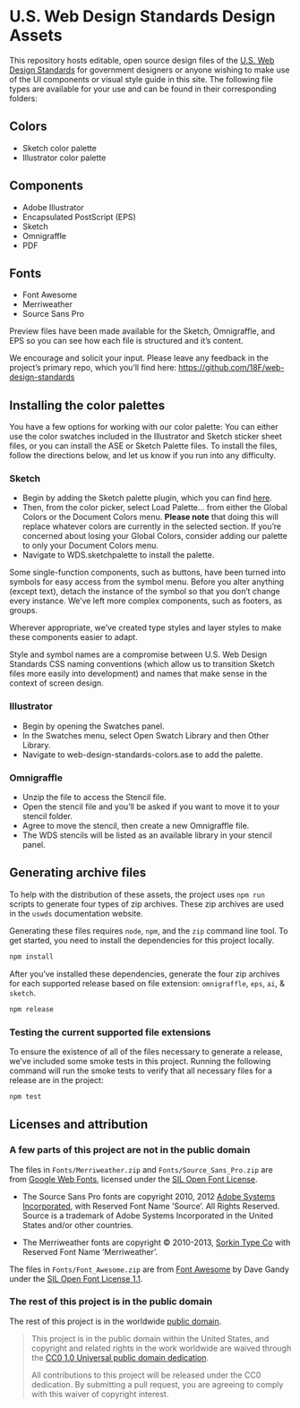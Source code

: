 # U.S. Web Design Standards Design Assets

This repository hosts editable, open source design files of the [U.S. Web Design Standards](https://standards.usa.gov) for government designers or anyone wishing to make use of the UI components or visual style guide in this site. The following file types are available for your use and can be found in their corresponding folders:

## Colors
- Sketch color palette
- Illustrator color palette

## Components
- Adobe Illustrator
- Encapsulated PostScript (EPS)
- Sketch
- Omnigraffle
- PDF

## Fonts
- Font Awesome
- Merriweather
- Source Sans Pro

Preview files have been made available for the Sketch, Omnigraffle, and EPS so you can see how each file is structured and it’s content. 

We encourage and solicit your input. Please leave any feedback in the project’s primary repo, which you’ll find here: https://github.com/18F/web-design-standards

## Installing the color palettes

You have a few options for working with our color palette: You can either use the color swatches included in the Illustrator and Sketch sticker sheet files, or you can install the ASE or Sketch Palette files. To install the files, follow the directions below, and let us know if you run into any difficulty.

### Sketch

* Begin by adding the Sketch palette plugin, which you can find [here](https://github.com/andrewfiorillo/sketch-palettes).
* Then, from the color picker, select Load Palette... from either the Global Colors or the Document Colors menu. **Please note** that doing this will replace whatever colors are currently in the selected section. If you’re concerned about losing your Global Colors, consider adding our palette to only your Document Colors menu.
* Navigate to WDS.sketchpalette to install the palette.

Some single-function components, such as buttons, have been turned into symbols for easy access from the
symbol menu. Before you alter anything (except text), detach the instance of the symbol so that you don’t change
every instance. We’ve left more complex components, such as footers, as groups.

Wherever appropriate, we’ve created type styles and layer styles to make these components easier to adapt.

Style and symbol names are a compromise between U.S. Web Design Standards CSS naming conventions (which allow us to
transition Sketch files more easily into development) and names that make sense in the context of
screen design.

### Illustrator

* Begin by opening the Swatches panel.
* In the Swatches menu, select Open Swatch Library and then Other Library.
* Navigate to web-design-standards-colors.ase to add the palette.

### Omnigraffle
* Unzip the file to access the Stencil file.
* Open the stencil file and you’ll be asked if you want to move it to your stencil folder.
* Agree to move the stencil, then create a new Omnigraffle file.
* The WDS stencils will be listed as an available library in your stencil panel.

## Generating archive files

To help with the distribution of these assets, the project uses `npm run`
scripts to generate four types of zip archives. These zip archives are used in
the `uswds` documentation website.

Generating these files requires `node`, `npm`, and the `zip` command line tool.
To get started, you need to install the dependencies for this project locally.

```sh
npm install
```

After you’ve installed these dependencies, generate the four zip archives for each
supported release based on file extension: `omnigraffle`, `eps`, `ai`, & `sketch`.

```sh
npm release
```

### Testing the current supported file extensions

To ensure the existence of all of the files necessary to generate a release,
we’ve included some smoke tests in this project. Running the following command
will run the smoke tests to verify that all necessary files for a release are in
the project:

```sh
npm test
```

## Licenses and attribution

### A few parts of this project are not in the public domain

The files in `Fonts/Merriweather.zip` and `Fonts/Source_Sans_Pro.zip` are from [Google Web Fonts](https://www.google.com/fonts#UsePlace:use/Collection:Source+Sans+Pro:400,300,400italic,700,700italic|Merriweather:400,300,400italic,700,700italic), licensed under the [SIL Open Font License](http://scripts.sil.org/cms/scripts/page.php?item_id=OFL).

* The Source Sans Pro fonts are copyright 2010, 2012 [Adobe Systems Incorporated](http://www.adobe.com/), with Reserved Font Name ’Source’. All Rights Reserved. Source is a trademark of Adobe Systems Incorporated in the United States and/or other countries.

* The Merriweather fonts are copyright © 2010-2013, [Sorkin Type Co](www.sorkintype.com) with Reserved Font Name ’Merriweather’.

The files in `Fonts/Font_Awesome.zip` are from [Font Awesome](http://fontawesome.io/) by Dave Gandy under the [SIL Open Font License 1.1](http://scripts.sil.org/OFL).

### The rest of this project is in the public domain

The rest of this project is in the worldwide [public domain](LICENSE.md).

> This project is in the public domain within the United States, and copyright and related rights in the work worldwide are waived through the [CC0 1.0 Universal public domain dedication](https://creativecommons.org/publicdomain/zero/1.0/).
>
> All contributions to this project will be released under the CC0 dedication. By submitting a pull request, you are agreeing to comply with this waiver of copyright interest.
